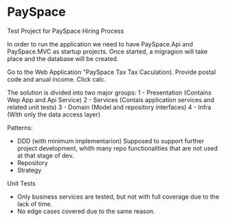 # PaySpace
Test Project for PaySpace Hiring Process

In order to run the application we need to have PaySpace.Api and PaySpace.MVC as startup projects.
Once started, a migragion will take place and the database will be created.

Go to the Web Application "PaySpace Tax Tax Caculation).
Provide postal code and anual income. Click calc.

The solution is divided into two major groups:
1 - Presentation (Contains Wep App and Api Service)
2 - Services (Contais application services and related unit tests)
3 - Domain (Model and repository interfaces)
4 - Infra (With only the data access layer)

Patterns:
- DDD (with minimum implementarion) Supposed to support further project development, whith many repo functionalities that are not used at that stage of dev.
- Repository
- Strategy

Unit Tests
- Only business services are tested, but not with full coverage due to the lack of time.
- No edge cases covered due to the same reason.

